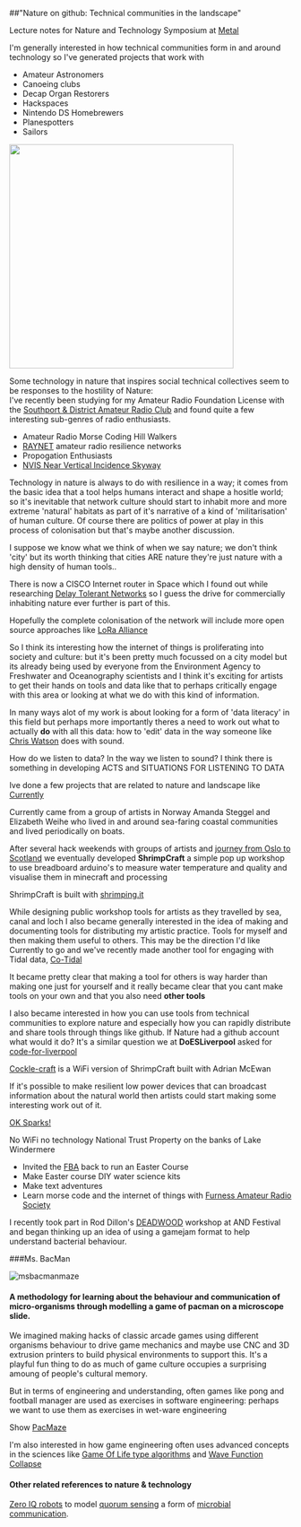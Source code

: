 ##"Nature on github: Technical communities in the landscape"

Lecture notes for Nature and Technology Symposium at [Metal](http://www.metalculture.com/about-us/liverpool/)

I'm generally interested in how technical communities form in and around technology so I've generated projects that work with

 * Amateur Astronomers
 * Canoeing clubs
 * Decap Organ Restorers 
 * Hackspaces
 * Nintendo DS Homebrewers
 * Planespotters
 * Sailors

<img src="https://upload.wikimedia.org/wikipedia/commons/thumb/2/26/NVIS_Radiation_Pattern.svg/1280px-NVIS_Radiation_Pattern.svg.png" width="400">

Some technology in nature that inspires social technical collectives seem to be responses to the hostility of Nature:  
I've recently been studying for my Amateur Radio Foundation License with the [Southport & District Amateur Radio Club](http://www.sadarc.org.uk/) and found quite a few interesting sub-genres of radio enthusiasts.  

 * Amateur Radio Morse Coding Hill Walkers
 * [RAYNET](http://www.raynet-uk.net/) amateur radio resilience networks
 * Propogation Enthusiasts
 * [NVIS Near Vertical Incidence Skyway](https://en.wikipedia.org/wiki/Near_vertical_incidence_skywave)

Technology in nature is always to do with resilience in a way; it comes from the basic idea that a tool helps humans interact and shape a hositle world; so it's inevitable that network culture should start to inhabit more and more extreme 'natural' habitats as part of it's narrative of a kind of 'militarisation' of human culture. Of course there are politics of power at play in this process of colonisation but that's maybe another discussion. 

I suppose we know what we think of when we say nature; we don't think 'city' but its worth thinking that cities ARE nature they're just nature with a high density of human tools..

There is now a CISCO Internet router in Space which I found out while researching [Delay Tolerant Networks](http://personal.ee.surrey.ac.uk/Personal/L.Wood/dtn/bundle.html) so I guess the drive for commercially inhabiting nature ever further is part of this.

Hopefully the complete colonisation of the network will include more open source approaches like [LoRa Alliance](https://www.lora-alliance.org/)

So I think its interesting how the internet of things is proliferating into society and culture: but it's been pretty much focussed on a city model but its already being used by everyone from the Environment Agency to Freshwater and Oceanography scientists and I think it's exciting for artists to get their hands on tools and data like that to perhaps critically engage with this area or looking at what we do with this kind of information.

In many ways alot of my work is about looking for a form of 'data literacy' in this field but perhaps more importantly theres a need to work out what to actually **do** with all this data: how to 'edit' data in the way someone like [Chris Watson](http://chriswatson.net/) does with sound.

How do we listen to data? In the way we listen to sound? I think there is something in developing ACTS and SITUATIONS FOR LISTENING TO DATA


Ive done a few projects that are related to nature and landscape like 
[Currently](http://currently.no) 

Currently came from a group of artists in Norway Amanda Steggel and Elizabeth Weihe who lived in and around sea-faring coastal communities and lived periodically on boats.

After several hack weekends with groups of artists and [journey from Oslo to Scotland](https://www.google.com/maps/d/viewer?hl=en&mid=zVYt5qa3Qe1o.kLCJ0-3vIjYA) we eventually developed **ShrimpCraft** a simple pop up workshop to use breadboard arduino's to measure water temperature and quality and visualise them in minecraft and processing

ShrimpCraft is built with [shrimping.it](http://start.shrimping.it/)

While designing public workshop tools for artists as they travelled by sea, canal and loch I also became generally interested in the idea of making and documenting tools for distributing my artistic practice. Tools for myself and then making them useful to others. This may be the direction I'd like Currently to go and we've recently made another tool for engaging with Tidal data, [Co-Tidal](https://github.com/cheapjack/Co-Tidal) 

It became pretty clear that making a tool for others is way harder than making one just for yourself and it really became clear that you cant make tools on your own and that you also need **other tools**

I also became interested in how you can use tools from technical communities to explore nature and especially how you can rapidly distribute and share tools through things like github. If Nature had a github account what would it do? It's a similar question we at **DoESLiverpool** asked for [code-for-liverpool](https://github.com/Liverpool-UK)

[Cockle-craft](https://github.com/mcqn/cocklecraft-of-things) is a WiFi version of ShrimpCraft built with Adrian McEwan

If it's possible to make resilient low power devices that can broadcast information about the natural world then artists could start making some interesting work out of it.

[OK Sparks!](http://slyrabbit.net/ok-sparks/)

No WiFi no technology National Trust Property on the banks of Lake Windermere

 * Invited the [FBA](http://www.fba.org.uk/) back to run an Easter Course
 * Make Easter course DIY water science kits
 * Make text adventures 
 * Learn morse code and the internet of things with [Furness Amateur Radio Society](http://www.fba.org.uk/)

I recently took part in Rod Dillon's [DEADWOOD](http://github.com/cheapjack/DeadWood) workshop at AND Festival and began thinking up an idea of using a gamejam format to help understand bacterial behaviour.

###Ms. BacMan

![msbacmanmaze](https://cloud.githubusercontent.com/assets/128456/14002580/ce872e22-f144-11e5-9471-77ce48cd8198.png)

<h4 id="msbacman">A methodology for learning about the behaviour and communication of micro-organisms through modelling a game of pacman on a microscope slide.</h4>

We imagined making hacks of classic arcade games using different organisms behaviour to drive game mechanics and maybe use CNC and 3D extrusion printers to build physical environments to support this. It's a playful fun thing to do as much of game culture occupies a surprising amoung of people's cultural memory. 

But in terms of engineering and understanding, often games like pong and football manager are used as exercises in software engineering: perhaps we want to use them as exercises in wet-ware engineering

Show [PacMaze](http://www.thingiverse.com/thing:24604)

I'm also interested in how game engineering often uses advanced concepts in the sciences like [Game Of Life type algorithms](http://golly.sourceforge.net/) and [Wave Function Collapse](https://github.com/mxgmn/WaveFunctionCollapse)

#### Other related references to nature & technology

[Zero IQ robots](https://hackaday.io/project/9848-iq-zero-evolving-unprogrammed-robots) to model [quorum sensing](https://en.wikipedia.org/wiki/Quorum_sensing) a form of [microbial communication](http://jb.asm.org/content/187/16/5507.full).



